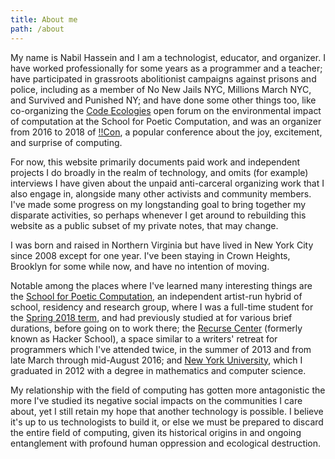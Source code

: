 ```yaml
---
title: About me
path: /about
---
```

My name is Nabil Hassein and I am a technologist, educator, and organizer.
I have worked professionally for some years as a programmer and a teacher;
have participated in grassroots abolitionist campaigns against prisons and police, including as a member of No New Jails NYC, Millions March NYC, and Survived and Punished NY;
and have done some other things too, like co-organizing the [Code Ecologies](http://sfpc.io/codeecologies) open forum on the environmental impact of computation at the School for Poetic Computation,
and was an organizer from 2016 to 2018 of [!!Con](http://bangbangcon.com), a popular conference about the joy, excitement, and surprise of computing.

For now, this website primarily documents paid work and independent projects I do broadly in the realm of technology, and omits (for example) interviews I have given about the unpaid anti-carceral organizing work that I also engage in, alongside many other activists and community members.
I've made some progress on my longstanding goal to bring together my disparate activities, so perhaps whenever I get around to rebuilding this website as a public subset of my private notes, that may change.

I was born and raised in Northern Virginia but have lived in New York City since 2008 except for one year.
I've been staying in Crown Heights, Brooklyn for some while now, and have no intention of moving.

Notable among the places where I've learned many interesting things are
the [School for Poetic Computation](http://sfpc.io), an independent artist-run hybrid of school, residency and research group, where I was a full-time student for the [Spring 2018 term](https://medium.com/sfpc/sfpc-spring-2018-students-and-teachers-794423c223e3), and had previously studied at for various brief durations, before going on to work there;
the [Recurse Center](https://recurse.com) (formerly known as Hacker School), a space similar to a writers' retreat for programmers which I've attended twice, in the summer of 2013 and from late March through mid-August 2016;
and [New York University](https://www.nyu.edu), which I graduated in 2012 with a degree in mathematics and computer science.

My relationship with the field of computing has gotten more antagonistic the more I've studied its negative social impacts on the communities I care about, yet I still retain my hope that another technology is possible.
I believe it's up to us technologists to build it, or else we must be prepared to discard the entire field of computing, given its historical origins in and ongoing entanglement with profound human oppression and ecological destruction.
